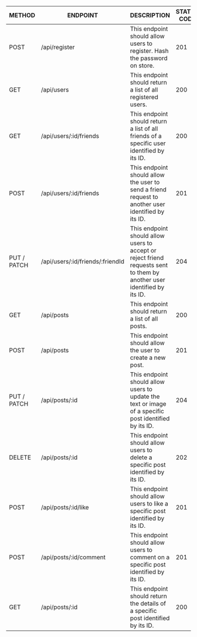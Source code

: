 | METHOD | ENDPOINT | DESCRIPTION | STATUS CODE |
| --- | --- | --- | --- |
| POST | /api/register | This endpoint should allow users to register. Hash the password on store. | 201 |
| GET | /api/users | This endpoint should return a list of all registered users. | 200 |
| GET | /api/users/:id/friends | This endpoint should return a list of all friends of a specific user identified by its ID. | 200 |
| POST | /api/users/:id/friends | This endpoint should allow the user to send a friend request to another user identified by its ID. | 201 |
| PUT / PATCH | /api/users/:id/friends/:friendId | This endpoint should allow users to accept or reject friend requests sent to them by another user identified by its ID. | 204 |
| GET | /api/posts | This endpoint should return a list of all posts. | 200 |
| POST | /api/posts | This endpoint should allow the user to create a new post. | 201 |
| PUT / PATCH | /api/posts/:id | This endpoint should allow users to update the text or image of a specific post identified by its ID. | 204 |
| DELETE | /api/posts/:id | This endpoint should allow users to delete a specific post identified by its ID. | 202 |
| POST | /api/posts/:id/like | This endpoint should allow users to like a specific post identified by its ID. | 201 |
| POST | /api/posts/:id/comment | This endpoint should allow users to comment on a specific post identified by its ID. | 201 |
| GET | /api/posts/:id | This endpoint should return the details of a specific post identified by its ID. | 200 |
